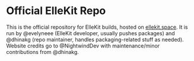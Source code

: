 # Official ElleKit Repo

This is the official repository for ElleKit builds, hosted on [ellekit.space](https://ellekit.space). It is run by @evelyneee (ElleKit developer, usually pushes packages) and @dhinakg (repo maintainer, handles packaging-related stuff as needed). Website credits go to @NightwindDev with maintenance/minor contributions from @dhinakg.
